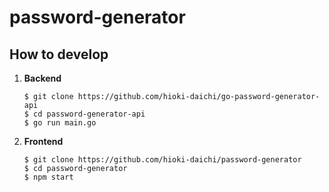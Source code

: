 # password-generator

## How to develop

1. **Backend**
    ```shell
    $ git clone https://github.com/hioki-daichi/go-password-generator-api
    $ cd password-generator-api
    $ go run main.go
    ```
1. **Frontend**
    ```shell
    $ git clone https://github.com/hioki-daichi/password-generator
    $ cd password-generator
    $ npm start
    ```

